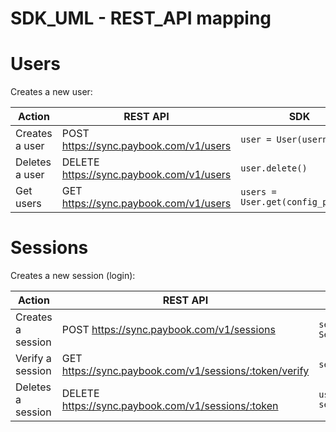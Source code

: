 # SDK_UML - REST_API mapping

# Users

Creates a new user:

| Action | REST API | SDK |
| -- | -- | -- |
| Creates a user | POST https://sync.paybook.com/v1/users | ```user = User(username)``` |
| Deletes a user | DELETE https://sync.paybook.com/v1/users | ```user.delete()```|
| Get users | GET https://sync.paybook.com/v1/users | ```users = User.get(config_params)```|


# Sessions

Creates a new session (login):

| Action | REST API | SDK |
| -- | -- | -- |
| Creates a session | POST https://sync.paybook.com/v1/sessions | ```session = Session(user)``` |
| Verify a session | GET https://sync.paybook.com/v1/sessions/:token/verify | ```session.verify()```|
| Deletes a session | DELETE https://sync.paybook.com/v1/sessions/:token | ```users = session.delete()```|









